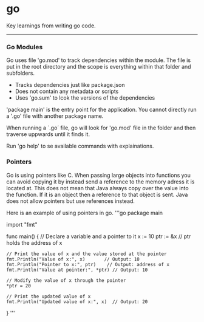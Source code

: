 # go

Key learnings from writing go code.

---

### Go Modules
Go uses file 'go.mod' to track dependencies within the module. The file is put in the root directory and the scope is everything within that folder and subfolders.
- Tracks dependencies just like package.json
- Does not contain any metadata or scripts
- Uses 'go.sum' to lcok the versions of the dependencies

'package main' is the entry point for the application. You cannot directly run a '.go' file with another package name.

When running a ´.go´ file, go will look for 'go.mod' file in the folder and then traverse uppwards until it finds it.

Run 'go help' to se available commands with explainations.

### Pointers
Go is using pointers like C. When passing large objects into functions you can avoid copying it by instead send a reference to the memory adress it is located at. This does not mean that Java always copy over the value into the function. If it is an object then a reference to that object is sent. Java does not allow pointers but use references instead.


Here is an example of using pointers in go.
'''go
package main

import "fmt"

func main() {
	// Declare a variable and a pointer to it
	x := 10
	ptr := &x  // ptr holds the address of x

	// Print the value of x and the value stored at the pointer
	fmt.Println("Value of x:", x)       // Output: 10
	fmt.Println("Pointer to x:", ptr)    // Output: address of x
	fmt.Println("Value at pointer:", *ptr) // Output: 10

	// Modify the value of x through the pointer
	*ptr = 20

	// Print the updated value of x
	fmt.Println("Updated value of x:", x)  // Output: 20
}
'''
